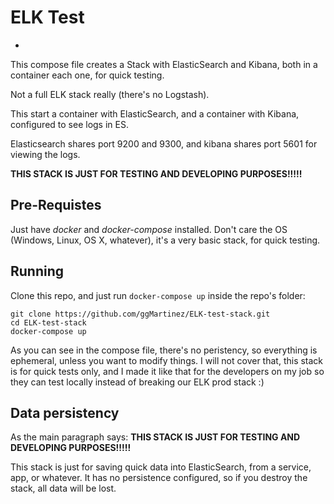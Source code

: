 # ELK Test 
-

This compose file creates a Stack with ElasticSearch and Kibana, both in a container each one, for quick testing.

Not a full ELK stack really (there's no Logstash).

This start a container with ElasticSearch, and a container with Kibana, configured to see logs in ES.

Elasticsearch shares port 9200 and 9300, and kibana shares port 5601 for viewing the logs.

**THIS STACK IS JUST FOR TESTING AND DEVELOPING PURPOSES!!!!!**
 
## Pre-Requistes
Just have *docker* and *docker-compose* installed. Don't  care the OS (Windows, Linux, OS X, whatever), it's a very basic stack, for quick testing.


## Running

Clone this repo, and just run `docker-compose up` inside the repo's folder:
 
```
git clone https://github.com/ggMartinez/ELK-test-stack.git
cd ELK-test-stack
docker-compose up
```

As you can see in the compose file, there's no peristency, so everything is ephemeral, unless you want to modify things. I will not cover that, this stack is for quick tests only, and I made it like that for the developers on my job so they can test locally instead of breaking our ELK prod stack :)

## Data persistency
As the main paragraph says: **THIS STACK IS JUST FOR TESTING AND DEVELOPING PURPOSES!!!!!**

This stack is just for saving quick data into ElasticSearch, from a service, app, or whatever. It has no persistence configured, so if you destroy the stack, all data will be lost.

